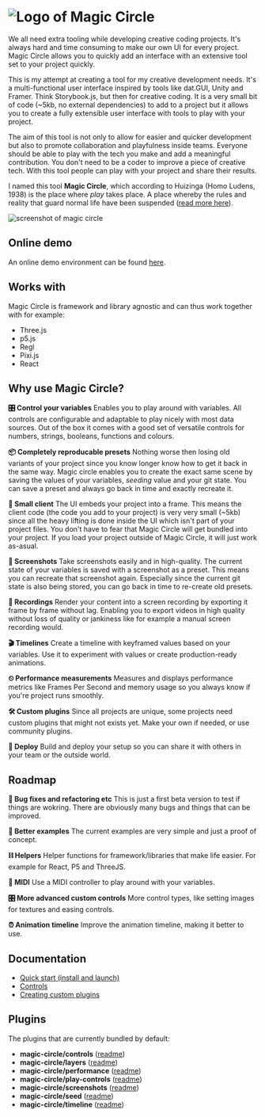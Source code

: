 # ![Logo of Magic Circle](https://raw.github.com/dpwoert/magic-circle/develop/docs/assets/logo.png)

We all need extra tooling while developing creative coding projects. It's always hard and time consuming to make our own UI for every project. Magic Circle allows you to quickly add an interface with an extensive tool set to your project quickly.

This is my attempt at creating a tool for my creative development needs. It's a multi-functional user interface inspired by tools like dat.GUI, Unity and Framer. Think Storybook.js, but then for creative coding. It is a very small bit of code (~5kb, no external dependencies) to add to a project but it allows you to create a fully extensible user interface with tools to play with your project.

The aim of this tool is not only to allow for easier and quicker development but also to promote collaboration and playfulness inside teams. Everyone should be able to play with the tech you make and add a meaningful contribution. You don't need to be a coder to improve a piece of creative tech. With this tool people can play with your project and share their results.

I named this tool **Magic Circle**, which according to Huizinga (Homo Ludens, 1938) is the place where _play_ takes place. A place whereby the rules and reality that guard normal life have been suspended ([read more here](https://uxdesign.cc/why-play-can-improve-the-interdisciplinary-collaboration-in-your-team-8d7fd1ce32f8)).

![screenshot of magic circle](https://raw.github.com/dpwoert/magic-circle/develop/docs/assets/screenshot.png)

## Online demo

An online demo environment can be found [here](https://playground.magic-circle.dev/).

## Works with

Magic Circle is framework and library agnostic and can thus work together with for example:

- Three.js
- p5.js
- Regl
- Pixi.js
- React

## Why use Magic Circle?

**🎛 Control your variables** Enables you to play around with variables. All controls are configurable and adaptable to play nicely with most data sources. Out of the box it comes with a good set of versatile controls for numbers, strings, booleans, functions and colours.

**📦 Completely reproducable presets** Nothing worse then losing old variants of your project since you know longer know how to get it back in the same way. Magic circle enables you to create the exact same scene by saving the values of your variables, _seeding_ value and your git state. You can save a preset and always go back in time and exactly recreate it.

**🐥 Small client** The UI embeds your project into a frame. This means the client code
(the code you add to your project) is very very small (~5kb) since all the heavy lifting is done inside the UI which isn't part of your project files. You don't have to fear that Magic Circle will get bundled into your project. If you load your project outside of Magic Circle, it will just work as-asual.

**📸 Screenshots** Take screenshots easily and in high-quality. The current state of your variables is saved with a screenshot as a preset. This means you can recreate that screenshot again. Especially since the current git state is also being stored, you can go back in time to re-create old presets.

**🎥 Recordings** Render your content into a screen recording by exporting it frame by frame without lag. Enabling you to export videos in high quality without loss of quality or jankiness like for example a manual screen recording would.

**🎬 Timelines** Create a timeline with keyframed values based on your variables. Use it to experiment with values or create production-ready animations.

**⏲ Performance measurements** Measures and displays performance metrics like Frames Per Second and memory usage so you always know if you're project runs smoothly.

**🛠 Custom plugins** Since all projects are unique, some projects need custom plugins that might not exists yet. Make your own if needed, or use community plugins.

**🚀 Deploy** Build and deploy your setup so you can share it with others in your team or the outside world.

## Roadmap

**🐞 Bug fixes and refactoring etc** This is just a first beta version to test if things are wokring. There are obviously many bugs and things that can be improved.

**🎪 Better examples** The current examples are very simple and just a proof of concept.

**⛓ Helpers** Helper functions for framework/libraries that make life easier. For example for React, P5 and ThreeJS.

**🎹 MIDI** Use a MIDI controller to play around with your variables.

**🎛 More advanced custom controls** More control types, like setting images for textures and easing controls.

**⏰ Animation timeline** Improve the animation timeline, making it better to use.

## Documentation

- [Quick start (install and launch)](https://github.com/dpwoert/magic-circle/blob/main/docs/01-quick-start.md)
- [Controls](https://github.com/dpwoert/magic-circle/blob/main/docs/02-controls.md)
- [Creating custom plugins](https://github.com/dpwoert/magic-circle/blob/main/docs/03-create-plugins.md)

## Plugins

The plugins that are currently bundled by default:

- **magic-circle/controls** ([readme](https://github.com/dpwoert/magic-circle/tree/master/plugins/controls))
- **magic-circle/layers** ([readme](https://github.com/dpwoert/magic-circle/tree/master/plugins/layers))
- **magic-circle/performance** ([readme](https://github.com/dpwoert/magic-circle/tree/master/plugins/performance))
- **magic-circle/play-controls** ([readme](https://github.com/dpwoert/magic-circle/tree/master/plugins/play-controls))
- **magic-circle/screenshots** ([readme](https://github.com/dpwoert/magic-circle/tree/master/plugins/screenshots))
- **magic-circle/seed** ([readme](https://github.com/dpwoert/magic-circle/tree/master/plugins/seed))
- **magic-circle/timeline** ([readme](https://github.com/dpwoert/magic-circle/tree/master/plugins/timeline))
